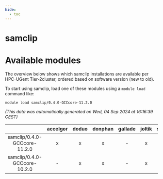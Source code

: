 ```yaml
---
hide:
  - toc
---
```


samclip
=======

# Available modules


The overview below shows which samclip installations are available per HPC-UGent Tier-2cluster, ordered based on software version (new to old).

To start using samclip, load one of these modules using a `module load` command like:

```shell
module load samclip/0.4.0-GCCcore-11.2.0
```

*(This data was automatically generated on Wed, 04 Sep 2024 at 16:16:39 CEST)*  

| |accelgor|doduo|donphan|gallade|joltik|shinx|skitty|
| :---: | :---: | :---: | :---: | :---: | :---: | :---: | :---: |
|samclip/0.4.0-GCCcore-11.2.0|x|x|x|-|x|-|x|
|samclip/0.4.0-GCCcore-10.2.0|-|x|x|-|x|-|x|
